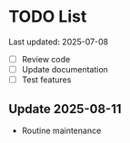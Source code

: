 # TODO List

Last updated: 2025-07-08

- [ ] Review code
- [ ] Update documentation
- [ ] Test features

<!-- Last updated: 2025-07-29 -->

## Update 2025-08-11
- Routine maintenance
